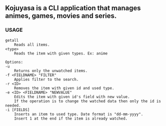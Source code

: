 ## Kojuyasa is a CLI application that manages animes, games, movies and series.

### USAGE
    getall
        Reads all items.
    <type>
        Reads the item with given types. Ex: anime

    Options:
    -u
        Returns only the unwatched items.
    -f <FIELDNAME> "FILTER"
        Applies filter to the search.
    -r <ID>
        Removes the item with given id and used type.
    -e <ID> <FIELDNAME> "NEWVALUE"
        Edits the item with given id's field with new value.
        If the operation is to change the watched data then only the id is needed.
    -i [FIELDS]
        Inserts an item to used type. Date format is "dd-mm-yyyy".
        Insert 1 at the end if the item is already watched.